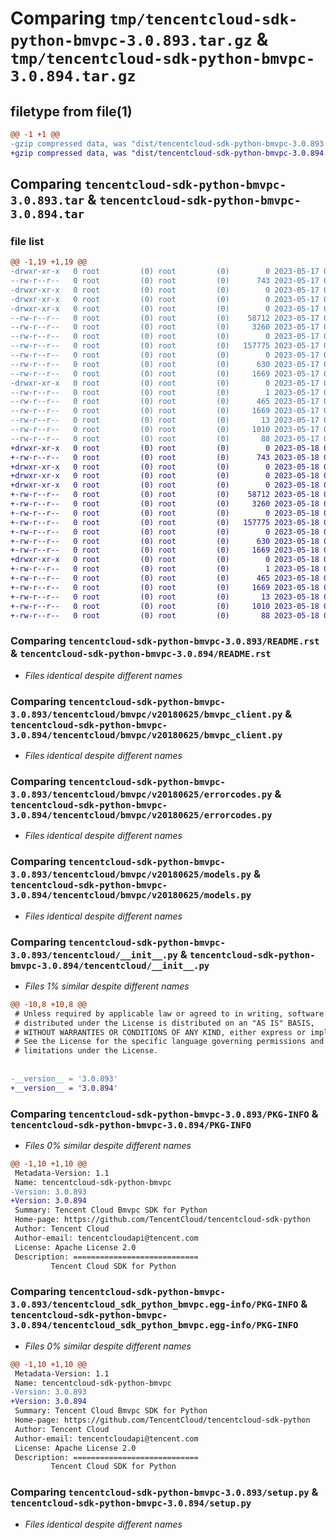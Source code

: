 # Comparing `tmp/tencentcloud-sdk-python-bmvpc-3.0.893.tar.gz` & `tmp/tencentcloud-sdk-python-bmvpc-3.0.894.tar.gz`

## filetype from file(1)

```diff
@@ -1 +1 @@
-gzip compressed data, was "dist/tencentcloud-sdk-python-bmvpc-3.0.893.tar", last modified: Wed May 17 03:24:01 2023, max compression
+gzip compressed data, was "dist/tencentcloud-sdk-python-bmvpc-3.0.894.tar", last modified: Thu May 18 00:17:43 2023, max compression
```

## Comparing `tencentcloud-sdk-python-bmvpc-3.0.893.tar` & `tencentcloud-sdk-python-bmvpc-3.0.894.tar`

### file list

```diff
@@ -1,19 +1,19 @@
-drwxr-xr-x   0 root         (0) root         (0)        0 2023-05-17 03:24:01.000000 tencentcloud-sdk-python-bmvpc-3.0.893/
--rw-r--r--   0 root         (0) root         (0)      743 2023-05-17 03:24:00.000000 tencentcloud-sdk-python-bmvpc-3.0.893/README.rst
-drwxr-xr-x   0 root         (0) root         (0)        0 2023-05-17 03:24:01.000000 tencentcloud-sdk-python-bmvpc-3.0.893/tencentcloud/
-drwxr-xr-x   0 root         (0) root         (0)        0 2023-05-17 03:24:01.000000 tencentcloud-sdk-python-bmvpc-3.0.893/tencentcloud/bmvpc/
-drwxr-xr-x   0 root         (0) root         (0)        0 2023-05-17 03:24:01.000000 tencentcloud-sdk-python-bmvpc-3.0.893/tencentcloud/bmvpc/v20180625/
--rw-r--r--   0 root         (0) root         (0)    58712 2023-05-17 03:24:00.000000 tencentcloud-sdk-python-bmvpc-3.0.893/tencentcloud/bmvpc/v20180625/bmvpc_client.py
--rw-r--r--   0 root         (0) root         (0)     3260 2023-05-17 03:24:00.000000 tencentcloud-sdk-python-bmvpc-3.0.893/tencentcloud/bmvpc/v20180625/errorcodes.py
--rw-r--r--   0 root         (0) root         (0)        0 2023-05-17 03:24:00.000000 tencentcloud-sdk-python-bmvpc-3.0.893/tencentcloud/bmvpc/v20180625/__init__.py
--rw-r--r--   0 root         (0) root         (0)   157775 2023-05-17 03:24:00.000000 tencentcloud-sdk-python-bmvpc-3.0.893/tencentcloud/bmvpc/v20180625/models.py
--rw-r--r--   0 root         (0) root         (0)        0 2023-05-17 03:24:00.000000 tencentcloud-sdk-python-bmvpc-3.0.893/tencentcloud/bmvpc/__init__.py
--rw-r--r--   0 root         (0) root         (0)      630 2023-05-17 03:24:00.000000 tencentcloud-sdk-python-bmvpc-3.0.893/tencentcloud/__init__.py
--rw-r--r--   0 root         (0) root         (0)     1669 2023-05-17 03:24:01.000000 tencentcloud-sdk-python-bmvpc-3.0.893/PKG-INFO
-drwxr-xr-x   0 root         (0) root         (0)        0 2023-05-17 03:24:01.000000 tencentcloud-sdk-python-bmvpc-3.0.893/tencentcloud_sdk_python_bmvpc.egg-info/
--rw-r--r--   0 root         (0) root         (0)        1 2023-05-17 03:24:01.000000 tencentcloud-sdk-python-bmvpc-3.0.893/tencentcloud_sdk_python_bmvpc.egg-info/dependency_links.txt
--rw-r--r--   0 root         (0) root         (0)      465 2023-05-17 03:24:01.000000 tencentcloud-sdk-python-bmvpc-3.0.893/tencentcloud_sdk_python_bmvpc.egg-info/SOURCES.txt
--rw-r--r--   0 root         (0) root         (0)     1669 2023-05-17 03:24:01.000000 tencentcloud-sdk-python-bmvpc-3.0.893/tencentcloud_sdk_python_bmvpc.egg-info/PKG-INFO
--rw-r--r--   0 root         (0) root         (0)       13 2023-05-17 03:24:01.000000 tencentcloud-sdk-python-bmvpc-3.0.893/tencentcloud_sdk_python_bmvpc.egg-info/top_level.txt
--rw-r--r--   0 root         (0) root         (0)     1010 2023-05-17 03:24:00.000000 tencentcloud-sdk-python-bmvpc-3.0.893/setup.py
--rw-r--r--   0 root         (0) root         (0)       88 2023-05-17 03:24:01.000000 tencentcloud-sdk-python-bmvpc-3.0.893/setup.cfg
+drwxr-xr-x   0 root         (0) root         (0)        0 2023-05-18 00:17:43.000000 tencentcloud-sdk-python-bmvpc-3.0.894/
+-rw-r--r--   0 root         (0) root         (0)      743 2023-05-18 00:17:43.000000 tencentcloud-sdk-python-bmvpc-3.0.894/README.rst
+drwxr-xr-x   0 root         (0) root         (0)        0 2023-05-18 00:17:43.000000 tencentcloud-sdk-python-bmvpc-3.0.894/tencentcloud/
+drwxr-xr-x   0 root         (0) root         (0)        0 2023-05-18 00:17:43.000000 tencentcloud-sdk-python-bmvpc-3.0.894/tencentcloud/bmvpc/
+drwxr-xr-x   0 root         (0) root         (0)        0 2023-05-18 00:17:43.000000 tencentcloud-sdk-python-bmvpc-3.0.894/tencentcloud/bmvpc/v20180625/
+-rw-r--r--   0 root         (0) root         (0)    58712 2023-05-18 00:17:43.000000 tencentcloud-sdk-python-bmvpc-3.0.894/tencentcloud/bmvpc/v20180625/bmvpc_client.py
+-rw-r--r--   0 root         (0) root         (0)     3260 2023-05-18 00:17:43.000000 tencentcloud-sdk-python-bmvpc-3.0.894/tencentcloud/bmvpc/v20180625/errorcodes.py
+-rw-r--r--   0 root         (0) root         (0)        0 2023-05-18 00:17:43.000000 tencentcloud-sdk-python-bmvpc-3.0.894/tencentcloud/bmvpc/v20180625/__init__.py
+-rw-r--r--   0 root         (0) root         (0)   157775 2023-05-18 00:17:43.000000 tencentcloud-sdk-python-bmvpc-3.0.894/tencentcloud/bmvpc/v20180625/models.py
+-rw-r--r--   0 root         (0) root         (0)        0 2023-05-18 00:17:43.000000 tencentcloud-sdk-python-bmvpc-3.0.894/tencentcloud/bmvpc/__init__.py
+-rw-r--r--   0 root         (0) root         (0)      630 2023-05-18 00:17:43.000000 tencentcloud-sdk-python-bmvpc-3.0.894/tencentcloud/__init__.py
+-rw-r--r--   0 root         (0) root         (0)     1669 2023-05-18 00:17:43.000000 tencentcloud-sdk-python-bmvpc-3.0.894/PKG-INFO
+drwxr-xr-x   0 root         (0) root         (0)        0 2023-05-18 00:17:43.000000 tencentcloud-sdk-python-bmvpc-3.0.894/tencentcloud_sdk_python_bmvpc.egg-info/
+-rw-r--r--   0 root         (0) root         (0)        1 2023-05-18 00:17:43.000000 tencentcloud-sdk-python-bmvpc-3.0.894/tencentcloud_sdk_python_bmvpc.egg-info/dependency_links.txt
+-rw-r--r--   0 root         (0) root         (0)      465 2023-05-18 00:17:43.000000 tencentcloud-sdk-python-bmvpc-3.0.894/tencentcloud_sdk_python_bmvpc.egg-info/SOURCES.txt
+-rw-r--r--   0 root         (0) root         (0)     1669 2023-05-18 00:17:43.000000 tencentcloud-sdk-python-bmvpc-3.0.894/tencentcloud_sdk_python_bmvpc.egg-info/PKG-INFO
+-rw-r--r--   0 root         (0) root         (0)       13 2023-05-18 00:17:43.000000 tencentcloud-sdk-python-bmvpc-3.0.894/tencentcloud_sdk_python_bmvpc.egg-info/top_level.txt
+-rw-r--r--   0 root         (0) root         (0)     1010 2023-05-18 00:17:43.000000 tencentcloud-sdk-python-bmvpc-3.0.894/setup.py
+-rw-r--r--   0 root         (0) root         (0)       88 2023-05-18 00:17:43.000000 tencentcloud-sdk-python-bmvpc-3.0.894/setup.cfg
```

### Comparing `tencentcloud-sdk-python-bmvpc-3.0.893/README.rst` & `tencentcloud-sdk-python-bmvpc-3.0.894/README.rst`

 * *Files identical despite different names*

### Comparing `tencentcloud-sdk-python-bmvpc-3.0.893/tencentcloud/bmvpc/v20180625/bmvpc_client.py` & `tencentcloud-sdk-python-bmvpc-3.0.894/tencentcloud/bmvpc/v20180625/bmvpc_client.py`

 * *Files identical despite different names*

### Comparing `tencentcloud-sdk-python-bmvpc-3.0.893/tencentcloud/bmvpc/v20180625/errorcodes.py` & `tencentcloud-sdk-python-bmvpc-3.0.894/tencentcloud/bmvpc/v20180625/errorcodes.py`

 * *Files identical despite different names*

### Comparing `tencentcloud-sdk-python-bmvpc-3.0.893/tencentcloud/bmvpc/v20180625/models.py` & `tencentcloud-sdk-python-bmvpc-3.0.894/tencentcloud/bmvpc/v20180625/models.py`

 * *Files identical despite different names*

### Comparing `tencentcloud-sdk-python-bmvpc-3.0.893/tencentcloud/__init__.py` & `tencentcloud-sdk-python-bmvpc-3.0.894/tencentcloud/__init__.py`

 * *Files 1% similar despite different names*

```diff
@@ -10,8 +10,8 @@
 # Unless required by applicable law or agreed to in writing, software
 # distributed under the License is distributed on an "AS IS" BASIS,
 # WITHOUT WARRANTIES OR CONDITIONS OF ANY KIND, either express or implied.
 # See the License for the specific language governing permissions and
 # limitations under the License.
 
 
-__version__ = '3.0.893'
+__version__ = '3.0.894'
```

### Comparing `tencentcloud-sdk-python-bmvpc-3.0.893/PKG-INFO` & `tencentcloud-sdk-python-bmvpc-3.0.894/PKG-INFO`

 * *Files 0% similar despite different names*

```diff
@@ -1,10 +1,10 @@
 Metadata-Version: 1.1
 Name: tencentcloud-sdk-python-bmvpc
-Version: 3.0.893
+Version: 3.0.894
 Summary: Tencent Cloud Bmvpc SDK for Python
 Home-page: https://github.com/TencentCloud/tencentcloud-sdk-python
 Author: Tencent Cloud
 Author-email: tencentcloudapi@tencent.com
 License: Apache License 2.0
 Description: ============================
         Tencent Cloud SDK for Python
```

### Comparing `tencentcloud-sdk-python-bmvpc-3.0.893/tencentcloud_sdk_python_bmvpc.egg-info/PKG-INFO` & `tencentcloud-sdk-python-bmvpc-3.0.894/tencentcloud_sdk_python_bmvpc.egg-info/PKG-INFO`

 * *Files 0% similar despite different names*

```diff
@@ -1,10 +1,10 @@
 Metadata-Version: 1.1
 Name: tencentcloud-sdk-python-bmvpc
-Version: 3.0.893
+Version: 3.0.894
 Summary: Tencent Cloud Bmvpc SDK for Python
 Home-page: https://github.com/TencentCloud/tencentcloud-sdk-python
 Author: Tencent Cloud
 Author-email: tencentcloudapi@tencent.com
 License: Apache License 2.0
 Description: ============================
         Tencent Cloud SDK for Python
```

### Comparing `tencentcloud-sdk-python-bmvpc-3.0.893/setup.py` & `tencentcloud-sdk-python-bmvpc-3.0.894/setup.py`

 * *Files identical despite different names*

